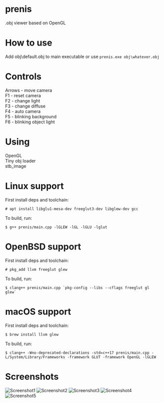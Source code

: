 # prenis

.obj viewer based on OpenGL

# How to use

Add obj\\default.obj to main executable or use
`prenis.exe obj\whatever.obj`

# Controls

Arrows - move camera\
F1 - reset camera\
F2 - change light\
F3 - change diffuse\
F4 - auto camera\
F5 - blinking background\
F6 - blinking object light

# Using

OpenGL\
Tiny obj loader\
stb_image  

# Linux support

First install deps and toolchain:

    # apt install libglu1-mesa-dev freeglut3-dev libglew-dev gcc

To build, run:

    $ g++ prenis/main.cpp -lGLEW -lGL -lGLU -lglut

# OpenBSD support

First install deps and toolchain:

    # pkg_add llvm freeglut glew

To build, run:

    $ clang++ prenis/main.cpp `pkg-config --libs --cflags freeglut gl glew`

# macOS support

First install deps and toolchain:

    $ brew install llvm glew

To build, run:

    $ clang++ -Wno-deprecated-declarations -std=c++17 prenis/main.cpp -L/System/Library/Frameworks -framework GLUT -framework OpenGL -lGLEW

# Screenshots

![Screenshot1](https://i.imgur.com/Lew0tgp.png)
![Screenshot2](https://i.imgur.com/jMHpvEp.png)
![Screenshot3](https://i.imgur.com/ooBo7zu.png)
![Screenshot4](https://i.imgur.com/C5kXOZo.png)
![Screenshot5](https://nekopon.pl/syf/preniskrowanalinuxHOW.png)
